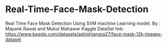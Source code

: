 # Real-Time-Face-Mask-Detection
Real Time Face Mask Detection Using SVM machine Learning model.
By : Mayank Rawat and Mukul Mahawar
Kaggle DataSet link: https://www.kaggle.com/datasets/ashishjangra27/face-mask-12k-images-dataset


